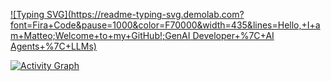 [![Typing SVG](https://readme-typing-svg.demolab.com?font=Fira+Code&pause=1000&color=F70000&width=435&lines=Hello,+I+am+Matteo;Welcome+to+my+GitHub!;GenAI Developer+%7C+AI Agents+%7C+LLMs)](https://git.io/typing-svg)

[![Activity Graph](https://github-readme-activity-graph.vercel.app/graph?username=MatteoFalcioni&theme=github-compact)](https://github.com/ashutosh00710/github-readme-activity-graph)
